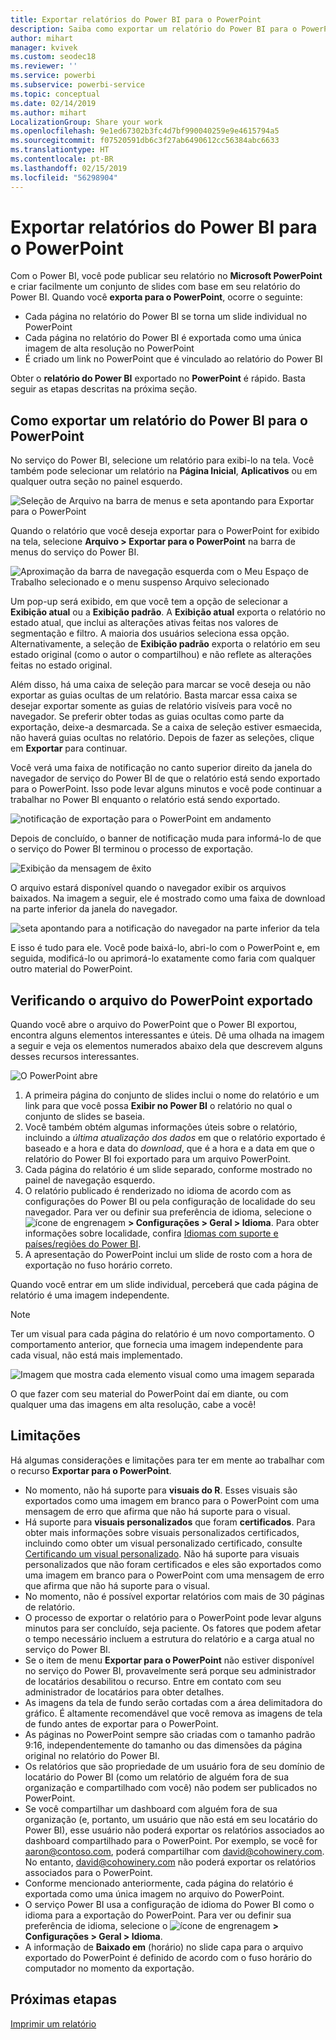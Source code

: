 ```yaml
---
title: Exportar relatórios do Power BI para o PowerPoint
description: Saiba como exportar um relatório do Power BI para o PowerPoint.
author: mihart
manager: kvivek
ms.custom: seodec18
ms.reviewer: ''
ms.service: powerbi
ms.subservice: powerbi-service
ms.topic: conceptual
ms.date: 02/14/2019
ms.author: mihart
LocalizationGroup: Share your work
ms.openlocfilehash: 9e1ed67302b3fc4d7bf990040259e9e4615794a5
ms.sourcegitcommit: f07520591db6c3f27ab6490612cc56384abc6633
ms.translationtype: HT
ms.contentlocale: pt-BR
ms.lasthandoff: 02/15/2019
ms.locfileid: "56298904"
---
```

# <a name="export-reports-from-power-bi-to-powerpoint"></a>Exportar relatórios do Power BI para o PowerPoint
Com o Power BI, você pode publicar seu relatório no **Microsoft PowerPoint** e criar facilmente um conjunto de slides com base em seu relatório do Power BI. Quando você **exporta para o PowerPoint**, ocorre o seguinte:

* Cada página no relatório do Power BI se torna um slide individual no PowerPoint
* Cada página no relatório do Power BI é exportada como uma única imagem de alta resolução no PowerPoint <!-- * The filters and slicers settings that you added to the report are preserved. -->
* É criado um link no PowerPoint que é vinculado ao relatório do Power BI 

Obter o **relatório do Power BI** exportado no **PowerPoint** é rápido. Basta seguir as etapas descritas na próxima seção.

## <a name="how-to-export-your-power-bi-report-to-powerpoint"></a>Como exportar um relatório do Power BI para o PowerPoint
No serviço do Power BI, selecione um relatório para exibi-lo na tela. Você também pode selecionar um relatório na **Página Inicial**, **Aplicativos** ou em qualquer outra seção no painel esquerdo.

![Seleção de Arquivo na barra de menus e seta apontando para Exportar para o PowerPoint](media/end-user-powerpoint/power-bi-publish.png)

Quando o relatório que você deseja exportar para o PowerPoint for exibido na tela, selecione **Arquivo > Exportar para o PowerPoint** na barra de menus do serviço do Power BI.

![Aproximação da barra de navegação esquerda com o Meu Espaço de Trabalho selecionado e o menu suspenso Arquivo selecionado](media/end-user-powerpoint/powerbi_to_powerpoint_1.png)
   
Um pop-up será exibido, em que você tem a opção de selecionar a **Exibição atual** ou a **Exibição padrão**.  A **Exibição atual** exporta o relatório no estado atual, que inclui as alterações ativas feitas nos valores de segmentação e filtro.  A maioria dos usuários seleciona essa opção.  Alternativamente, a seleção de **Exibição padrão** exporta o relatório em seu estado original (como o autor o compartilhou) e não reflete as alterações feitas no estado original.
    
Além disso, há uma caixa de seleção para marcar se você deseja ou não exportar as guias ocultas de um relatório.  Basta marcar essa caixa se desejar exportar somente as guias de relatório visíveis para você no navegador.  Se preferir obter todas as guias ocultas como parte da exportação, deixe-a desmarcada.  Se a caixa de seleção estiver esmaecida, não haverá guias ocultas no relatório.  Depois de fazer as seleções, clique em **Exportar** para continuar.

Você verá uma faixa de notificação no canto superior direito da janela do navegador de serviço do Power BI de que o relatório está sendo exportado para o PowerPoint. Isso pode levar alguns minutos e você pode continuar a trabalhar no Power BI enquanto o relatório está sendo exportado.

![notificação de exportação para o PowerPoint em andamento](media/end-user-powerpoint/powerbi_to_powerpoint_2.png)

Depois de concluído, o banner de notificação muda para informá-lo de que o serviço do Power BI terminou o processo de exportação.

![Exibição da mensagem de êxito](media/end-user-powerpoint/powerbi_to_powerpoint_3.png)

O arquivo estará disponível quando o navegador exibir os arquivos baixados. Na imagem a seguir, ele é mostrado como uma faixa de download na parte inferior da janela do navegador.

![seta apontando para a notificação do navegador na parte inferior da tela](media/end-user-powerpoint/powerbi_to_powerpoint_4.png)

E isso é tudo para ele. Você pode baixá-lo, abri-lo com o PowerPoint e, em seguida, modificá-lo ou aprimorá-lo exatamente como faria com qualquer outro material do PowerPoint.

## <a name="checking-out-your-exported-powerpoint-file"></a>Verificando o arquivo do PowerPoint exportado
Quando você abre o arquivo do PowerPoint que o Power BI exportou, encontra alguns elementos interessantes e úteis. Dê uma olhada na imagem a seguir e veja os elementos numerados abaixo dela que descrevem alguns desses recursos interessantes.

![O PowerPoint abre](media/end-user-powerpoint/powerbi_to_powerpoint_5.png)

1. A primeira página do conjunto de slides inclui o nome do relatório e um link para que você possa **Exibir no Power BI** o relatório no qual o conjunto de slides se baseia.
2. Você também obtém algumas informações úteis sobre o relatório, incluindo a *última atualização dos dados* em que o relatório exportado é baseado e a hora e data do *download*, que é a hora e a data em que o relatório do Power BI foi exportado para um arquivo PowerPoint.
3. Cada página do relatório é um slide separado, conforme mostrado no painel de navegação esquerdo. 
4. O relatório publicado é renderizado no idioma de acordo com as configurações do Power BI ou pela configuração de localidade do seu navegador. Para ver ou definir sua preferência de idioma, selecione o ![ícone de engrenagem](media/end-user-powerpoint/power-bi-settings-icon.png) **> Configurações > Geral > Idioma**. Para obter informações sobre localidade, confira [Idiomas com suporte e países/regiões do Power BI](../supported-languages-countries-regions.md).
5. A apresentação do PowerPoint inclui um slide de rosto com a hora de exportação no fuso horário correto.

Quando você entrar em um slide individual, perceberá que cada página de relatório é uma imagem independente.

>[!NOTE]
> Ter um visual para cada página do relatório é um novo comportamento. O comportamento anterior, que fornecia uma imagem independente para cada visual, não está mais implementado. 
 

![Imagem que mostra cada elemento visual como uma imagem separada](media/end-user-powerpoint/powerbi_to_powerpoint_6.png)

O que fazer com seu material do PowerPoint daí em diante, ou com qualquer uma das imagens em alta resolução, cabe a você!

## <a name="limitations"></a>Limitações
Há algumas considerações e limitações para ter em mente ao trabalhar com o recurso **Exportar para o PowerPoint**.

* No momento, não há suporte para **visuais do R**. Esses visuais são exportados como uma imagem em branco para o PowerPoint com uma mensagem de erro que afirma que não há suporte para o visual.
* Há suporte para **visuais personalizados** que foram **certificados**. Para obter mais informações sobre visuais personalizados certificados, incluindo como obter um visual personalizado certificado, consulte [Certificando um visual personalizado](../power-bi-custom-visuals-certified.md). Não há suporte para visuais personalizados que não foram certificados e eles são exportados como uma imagem em branco para o PowerPoint com uma mensagem de erro que afirma que não há suporte para o visual.
* No momento, não é possível exportar relatórios com mais de 30 páginas de relatório.
* O processo de exportar o relatório para o PowerPoint pode levar alguns minutos para ser concluído, seja paciente. Os fatores que podem afetar o tempo necessário incluem a estrutura do relatório e a carga atual no serviço do Power BI.
* Se o item de menu **Exportar para o PowerPoint** não estiver disponível no serviço do Power BI, provavelmente será porque seu administrador de locatários desabilitou o recurso. Entre em contato com seu administrador de locatários para obter detalhes.
* As imagens da tela de fundo serão cortadas com a área delimitadora do gráfico. É altamente recomendável que você remova as imagens de tela de fundo antes de exportar para o PowerPoint.
* As páginas no PowerPoint sempre são criadas com o tamanho padrão 9:16, independentemente do tamanho ou das dimensões da página original no relatório do Power BI.
* Os relatórios que são propriedade de um usuário fora de seu domínio de locatário do Power BI (como um relatório de alguém fora de sua organização e compartilhado com você) não podem ser publicados no PowerPoint.
* Se você compartilhar um dashboard com alguém fora de sua organização (e, portanto, um usuário que não está em seu locatário do Power BI), esse usuário não poderá exportar os relatórios associados ao dashboard compartilhado para o PowerPoint. Por exemplo, se você for aaron@contoso.com, poderá compartilhar com david@cohowinery.com. No entanto, david@cohowinery.com não poderá exportar os relatórios associados para o PowerPoint.
* Conforme mencionado anteriormente, cada página do relatório é exportada como uma única imagem no arquivo do PowerPoint.
* O serviço Power BI usa a configuração de idioma do Power BI como o idioma para a exportação do PowerPoint. Para ver ou definir sua preferência de idioma, selecione o ![ícone de engrenagem](media/end-user-powerpoint/power-bi-settings-icon.png) **> Configurações > Geral > Idioma**.
* A informação de **Baixado em** (horário) no slide capa para o arquivo exportado do PowerPoint é definido de acordo com o fuso horário do computador no momento da exportação.

## <a name="next-steps"></a>Próximas etapas
[Imprimir um relatório](end-user-print.md)
